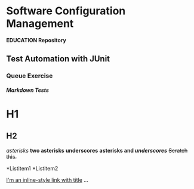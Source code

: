 # Software Configuration Management #

**EDUCATION Repository**

## Test Automation with JUnit ##

### Queue Exercise ###


##### Markdown Tests #####
# H1 #
## H2 ##


*asterisks*
**two asterisks**
__underscores__
**asterisks and _underscores_**
~~Scratch this.~~

*Listitem1
*Listitem2

[I'm an inline-style link with title](https://www.google.com "Google's Homepage")
...

